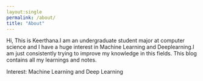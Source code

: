 ```yaml
---
layout:single
permalink: /about/
title: "About"
---
```


Hi, This is Keerthana.I am an undergraduate student major at computer science and I have a huge interest in Machine Learning and Deeplearning.I am just consistently trying to improve my knowledge in this fields. This blog contains all my learnings and notes.

Interest: Machine Learning and Deep Learning
